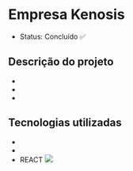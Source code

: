 <link rel="stylesheet" href="https://cdn.jsdelivr.net/gh/devicons/devicon@v2.15.1/devicon.min.css">

<h1>Empresa Kenosis</h1>
  
 <ul>
   <li> Status: Concluído ✅ </li>
 </ul>


<h2>Descrição do projeto</h2>
<ul>
  <li></li>
  <li></li>
  <li></li>
</ul>


  <h2>Tecnologias utilizadas</h2>
  <ul>
    <li></li>
    <li></li>
    <li>REACT <img src="https://cdn.jsdelivr.net/gh/devicons/devicon/icons/react/react-original.svg" /></li>
  </ul>
